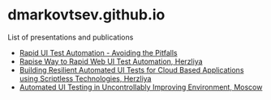 # dmarkovtsev.github.io
List of presentations and publications

- [Rapid UI Test Automation - Avoiding the Pitfalls](https://dmarkovtsev.github.io/softwaretestpro-webinar-2018/index.html)
- [Rapise Way to Rapid Web UI Test Automation, Herzliya](https://dmarkovtsev.github.io/devgeekweek-2018-herzliya/index.html)
- [Building Resilient Automated UI Tests for Cloud Based Applications using Scriptless Technologies, Herzliya](https://dmarkovtsev.github.io/devgeekweek-2017-herzliya/index.html)
- [Automated UI Testing in Uncontrollably Improving Environment, Moscow](https://dmarkovtsev.github.io/sqadays-2017-moscow/index.html)
